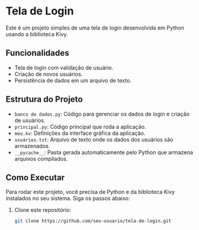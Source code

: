 # Tela de Login

Este é um projeto simples de uma tela de login desenvolvida em Python usando a biblioteca Kivy.

## Funcionalidades

- Tela de login com validação de usuário.
- Criação de novos usuários.
- Persistência de dados em um arquivo de texto.

## Estrutura do Projeto

- `banco de dados.py`: Código para gerenciar os dados de login e criação de usuários.
- `principal.py`: Código principal que roda a aplicação.
- `meu.kv`: Definições da interface gráfica da aplicação.
- `usuários.txt`: Arquivo de texto onde os dados dos usuários são armazenados.
- `__pycache__`: Pasta gerada automaticamente pelo Python que armazena arquivos compilados.

## Como Executar

Para rodar este projeto, você precisa de Python e da biblioteca Kivy instalados no seu sistema. Siga os passos abaixo:

1. Clone este repositório:
   ```bash
   git clone https://github.com/seu-usuario/tela-de-login.git
